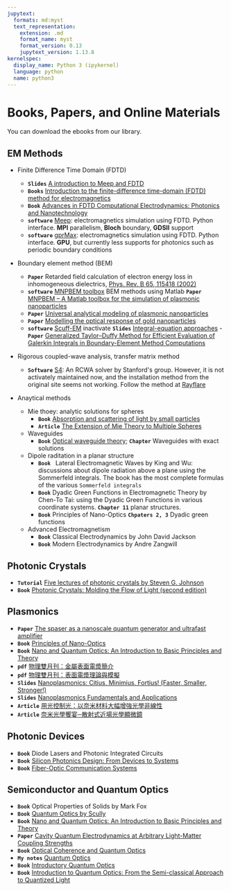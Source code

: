 ```yaml
---
jupytext:
  formats: md:myst
  text_representation:
    extension: .md
    format_name: myst
    format_version: 0.13
    jupytext_version: 1.13.8
kernelspec:
  display_name: Python 3 (ipykernel)
  language: python
  name: python3
---
```


# Books, Papers, and Online Materials
You can download the ebooks from our library. 
## EM Methods
- Finite Difference Time Domain (FDTD)
    - **`Slides`** [A introduction to Meep and FDTD](http://ab-initio.mit.edu/~ardavan/stuff/IEEE_Photonics_Society_SCV3.pdf)
    - **`Books`** [Introduction to the finite-difference time-domain (FDTD) method for electromagnetics](https://ieeexplore.ieee.org/document/6812520)
    - **`Book`** [Advances in FDTD Computational Electrodynamics: Photonics and Nanotechnology](http://ieeexplore.ieee.org/document/9100982)
    - **`software`** [Meep](https://meep.readthedocs.io/): electromagnetics simulation using FDTD. Python interface. **MPI**  parallelism, **Bloch** boundary, **GDSII** support 
    - **`software`** [gprMax](https://www.gprmax.com/): electromagnetics simulation using FDTD. Python interface. **GPU**, but currently less supports for photonics such as periodic boundary conditions  
- Boundary element method (BEM)
    - **`Paper`** Retarded field calculation of electron energy loss in inhomogeneous dielectrics, [Phys. Rev. B 65, 115418 (2002)](https://journals.aps.org/prb/abstract/10.1103/PhysRevB.65.115418)
    - **`software`** [MNPBEM toolbox](https://homepage.uni-graz.at/de/ulrich.hohenester/software/) BEM methods using Matlab
    **`Paper`** [MNPBEM – A Matlab toolbox for the simulation of plasmonic nanoparticles](https://doi.org/10.1016/j.cpc.2011.09.009)
    - **`Paper`** [Universal analytical modeling of plasmonic nanoparticles](https://doi.org/10.1039/C6CS00919K)
    - **`Paper`** [Modelling the optical response of gold nanoparticles](https://pubs.rsc.org/en/content/articlehtml/2008/cs/b711486a)
    - **`software`** [Scuff-EM](http://homerreid.github.io/scuff-em-documentation/) inactivate **`Slides`** [Integral-equation approaches](https://homerreid.github.io/SCUFFEMTutorialSymposium/IntegralEquations/)
    -**`Paper`** [Generalized Taylor–Duffy Method for Efficient Evaluation of Galerkin Integrals in Boundary-Element Method Computations](https://doi.org/10.1109/TAP.2014.2367492)
- Rigorous coupled-wave analysis, transfer matrix method
    - **`Software`** [S4](https://web.stanford.edu/group/fan/S4/index.html): An RCWA solver by Stanford's group. However, it is not activately maintained now, and the installation method from the original site seems not working. Follow the method at [Rayflare](https://rayflare.readthedocs.io/en/latest/)
    
    
- Anaytical methods
   - Mie thoey: analytic solutions for spheres 
     - **`Book`** [Absorption and scattering of light by small particles](https://onlinelibrary.wiley.com/doi/book/10.1002/9783527618156)
     - **`Article`** [The Extension of Mie Theory to Multiple Spheres](https://onlinelibrary.wiley.com/doi/book/10.1002/9783527618156)
   - Waveguides
     - **`Book`** [Optical waveguide theory](https://link.springer.com/book/10.1007/978-1-4613-2813-1); **`Chapter`** Waveguides with exact solutions
   - Dipole raditation in a planar structure
     - **`Book `** Lateral Electromagnetic Waves by King and Wu: discussions about dipole radiation above a plane using the Sommerfeld integrals. The book has the most complete formulas of the various `Sommerfeld integrals`
      - **`Book`** Dyadic Green Functions in Electromagnetic Theory by Chen-To Tai: using the  Dyadic Green Functions in various coordinate systems. **`Chapter 11`** planar structures.
     - **`Book`** Principles of Nano-Optics **`Chpaters 2, 3`** Dyadic green functions
   - Advanced Electromagnetism 
     - **`Book`** Classical Electrodynamics by John David Jackson
     - **`Book`** Modern Electrodynamics by Andre Zangwill 
   
## Photonic Crystals
- **`Tutorial`** [Five lectures of photonic crystals by Steven G. Johnson](http://ab-initio.mit.edu/photons/tutorial/)
- **`Book`** [Photonic Crystals: Molding the Flow of Light (second edition)](http://ab-initio.mit.edu/book/photonic-crystals-book.pdf) 

## Plasmonics 
- **`Paper`** [The spaser as a nanoscale quantum generator and ultrafast amplifier](https://iopscience.iop.org/article/10.1088/2040-8978/12/2/024004)
- **`Book`** [Principles of Nano-Optics](https://www.cambridge.org/core/books/principles-of-nanooptics/E884E5F4AA76DF179A1ECFDF77436452)
- **`Book`** [Nano and Quantum Optics: An Introduction to Basic Principles and Theory](https://link.springer.com/book/10.1007/978-3-030-30504-8)
- **`pdf`** [物理雙月刊：金屬表面電漿簡介](https://jhihsheng.github.io/Ref/pdf/physics_bimonth_intro_SPP.pdf)
- **`pdf`** [物理雙月刊：表面電漿理論與模擬](https://jhihsheng.github.io/Ref/pdf/physics_bimonth_Theory_Simulation_SPP.pdf)
- **`Slides`** [Nanoplasmonics: Citius, Minimius, Fortius! (Faster, Smaller, Stronger!)](http://physics.gsu.edu/stockman/data/Smaller_Stronger_Faster_40_min.pdf)
- **`Slides`** [Nanoplasmonics Fundamentals and Applications](http://physics.gsu.edu/stockman/data/Nanoplasmonics_Fundamentals_and_Applications_Erice_2017_200_min.pdf)
- **`Article`** [用光控制光：以奈米材料大幅增強光學非線性](https://pb.ps-taiwan.org/modules/news/article.php?storyid=645)
- **`Article`** [奈米光學饗宴─散射式近場光學顯微鏡 ](https://pb.ps-taiwan.org/modules/news/article.php?storyid=634)
## Photonic Devices
 - **`Book`** Diode Lasers and Photonic Integrated Circuits
 - **`Book`** [Silicon Photonics Design: From Devices to Systems](https://doi.org/10.1017/CBO9781316084168)
 - **`Book`** [Fiber-Optic Communication Systems](https://link.springer.com/book/10.1007/978-3-319-42367-8)
 
## Semiconductor and Quantum Optics
- **`Book`** Optical Properties of Solids by Mark Fox
- **`Book`** [Quantum Optics by Scully](https://doi.org/10.1017/CBO9780511813993)
- **`Book`**  [Nano and Quantum Optics: An Introduction to Basic Principles and Theory](https://link.springer.com/book/10.1007/978-3-030-30504-8)
- **`Paper`** [Cavity Quantum Electrodynamics at Arbitrary Light-Matter Coupling Strengths](https://journals.aps.org/prl/abstract/10.1103/PhysRevLett.126.153603)
- **`Book`** [Optical Coherence and Quantum Optics](https://doi.org/10.1017/CBO9781139644105)
- **`My notes`** [Quantum Optics](https://jhihsheng.github.io/courses/qo/)
- **`Book`** [Introductory Quantum Optics](https://doi.org/10.1017/CBO9780511791239)
- **`Book`** [Introduction to Quantum Optics: From the Semi-classical Approach to Quantized Light](https://doi.org/10.1017/CBO9780511778261)